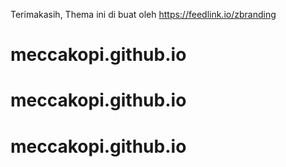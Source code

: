 Terimakasih, Thema ini di buat oleh https://feedlink.io/zbranding


# meccakopi.github.io
# meccakopi.github.io
# meccakopi.github.io
